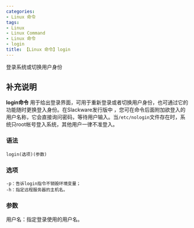```yaml
---
categories:
- Linux 命令
tags:
- Linux
- Linux Command
- Linux 命令
- login
title: 【Linux 命令】login
---
```


登录系统或切换用户身份

## 补充说明

**login命令** 用于给出登录界面，可用于重新登录或者切换用户身份，也可通过它的功能随时更换登入身份。在Slackware发行版中 ，您可在命令后面附加欲登入的用户名称，它会直接询问密码，等待用户输入。当`/etc/nologin`文件存在时，系统只root帐号登入系统，其他用户一律不准登入。

###  语法

```shell
login(选项)(参数)
```

###  选项

```shell
-p：告诉login指令不销毁环境变量；
-h：指定远程服务器的主机名。
```

###  参数

用户名：指定登录使用的用户名。


<!-- Linux命令行搜索引擎：https://jaywcjlove.github.io/linux-command/ -->
